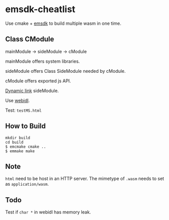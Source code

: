 # emsdk-cheatlist

Use cmake + [emsdk](https://emscripten.org/index.html) to build multiple wasm in one time.




## Class CModule

mainModule -> sideModule -> cModule

mainModule offers system libraries.

sideModule offers Class SideModule needed by cModule.

cModule offers exported js API.

[Dynamic link](https://github.com/emscripten-core/emscripten/wiki/Linking) sideModule.

Use [webidl](https://emscripten.org/docs/porting/connecting_cpp_and_javascript/WebIDL-Binder.html).

Test: `testMS.html`



## How to Build

```shell
mkdir build
cd build
$ emcmake cmake ..
$ emmake make
``` 



## Note

`html` need to be host in an HTTP server. The mimetype of `.wasm` needs to set as `application/wasm`.



## Todo

Test if `char *` in webidl has memory leak.
